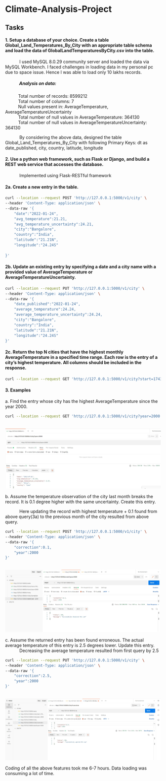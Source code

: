 # Climate-Analysis-Project

## Tasks
#### 1. Setup a database of your choice. Create a table Global_Land_Temperatures_By_City with an appropriate table schema and load the data of GlobalLandTemperaturesByCity.csv into the table. 

   
   &emsp;&emsp;&emsp; I used MySQL 8.0.29 community server and loaded the data via MySQL Workbench. I faced challenges in loading data in my personal pc due to space issue. Hence I was able to load only 10 lakhs records.

##### &emsp;&emsp;&emsp; Analysis on data:<br />
&emsp;&emsp;&emsp;Total number of records: 8599212<br />
&emsp;&emsp;&emsp;Total number of columns: 7<br />
&emsp;&emsp;&emsp;Null values present in: AverageTemperature, AverageTemperatureUncertainty<br />
&emsp;&emsp;&emsp;Total number of null values in AverageTemperature: 364130<br />
&emsp;&emsp;&emsp;Total number of null values in AverageTemperatureUncertainty: 364130<br />

&emsp;&emsp;&emsp; By considering the above data, designed the table Global_Land_Temperatures_By_City with following Primary Keys:
dt as date_published, city, country, latitude, longitude

#### 2. Use a python web framework, such as Flask or Django, and build a REST web service that accesses the database.
 &emsp;&emsp;&emsp; Implemented using Flask-RESTful framework

#### 2a. Create a new entry in the table.
```bash
curl --location --request POST 'http://127.0.0.1:5000/v1/city' \
--header 'Content-Type: application/json' \
--data-raw '{
    "date":"2022-01-24",
    "avg_temperature":21.21,
    "avg_temperature_uncertainty":24.21,
    "city":"Bangalore",
    "country":"India",
    "latitude":"21.21N",
    "longitude":"24.24S"

}'
```
#### 2b. Update an existing entry by specifying a date and a city name with a provided value of AverageTemperature or AverageTemperatureUncertainty.
```bash
curl --location --request PUT 'http://127.0.0.1:5000/v1/city' \
--header 'Content-Type: application/json' \
--data-raw '{
    "date_published":"2022-01-24",
    "average_temperature":24.24,
    "average_temperature_uncertainty":24.24,
    "city":"Bangalore",
    "country":"India",
    "latitude":"21.21N",
    "longitude":"24.24S"
}'
```
#### 2c. Return the top N cities that have the highest monthly AverageTemperature in a specified time range. Each row is the entry of a city’s highest temperature. All columns should be included in the response.
```bash
curl --location --request GET 'http://127.0.0.1:5000/v1/city?start=1743-01-01&end=1745-12-01'
```

#### 3. Examples
a. Find the entry whose city has the highest AverageTemperature since the
year 2000.
```bash
curl --location --request GET 'http://127.0.0.1:5000/v1/city?year=2000'
```
&emsp;&emsp;&emsp; ![Screenshot](https://github.com/rjshree/climate-analysis-project/blob/master/highesttempsince2000.JPG)

b. Assume the temperature observation of the city last month
breaks the record. It is 0.1 degree higher with the same uncertainty. Create
this entry. <br/>

&emsp;&emsp;&emsp; Here updating the record with highest temperature + 0.1 found from above query(3a) to the previous month of the city resulted from above query.
```bash
curl --location --request POST 'http://127.0.0.1:5000/v1/city' \
--header 'Content-Type: application/json' \
--data-raw '{
    "correction":0.1,
    "year":2000
}'
```
&emsp;&emsp;&emsp; ![Screenshot 3b](https://github.com/rjshree/climate-analysis-project/blob/master/screenshot_3b.JPG)

c. Assume the returned entry has been found erroneous.
The actual average temperature of this entry is 2.5 degrees lower. Update
this entry. <br/>
&emsp;&emsp;&emsp; Decreasing the average temperature resulted from first query by 2.5
```bash
curl --location --request PUT 'http://127.0.0.1:5000/v1/city' \
--header 'Content-Type: application/json' \
--data-raw '{
    "correction":2.5,
    "year":2000
}'
```
&emsp;&emsp;&emsp; ![Screenshot_3c](https://github.com/rjshree/climate-analysis-project/blob/master/screenshot_3c.JPG)

Coding of all the above features took me 6-7 hours. Data loading was consuming a lot of time.